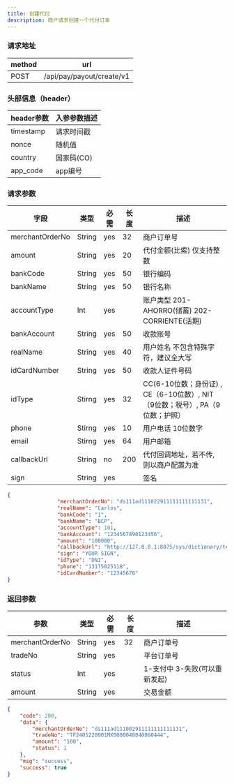 ```yaml
---
title: 创建代付
description: 商户请求创建一个代付订单
---
```


### 请求地址

| method | url                       |
| ------ | ------------------------- |
| POST   | /api/pay/payout/create/v1 |

### 头部信息（header）

| header参数                  | 入参参数描述  |
|---------------------------|---------|
| timestamp                 | 请求时间戳   |
| nonce                     | 随机值     |
| country                   | 国家码(CO) |
| app_code                  | app编号   |

### 请求参数

| 字段            | 类型   | 必需  | 长度 | 描述                                                    |
| --------------- | ------ |-----|----|-------------------------------------------------------|
| merchantOrderNo | String | yes | 32 | 商户订单号                                                 |
| amount          | String | yes | 20 | 代付金额(比索)     仅支持整数                                            |
| bankCode        | String | yes | 50 | 银行编码                                                  |
| bankName        | String | yes | 50 | 银行名称                                                  |
| accountType     | Int    | yes |    | 账户类型 201-AHORRO(储蓄) 202-CORRIENTE(活期)                 |
| bankAccount     | String | yes | 50 | 收款账号                                                  |
| realName        | String | yes | 40 | 用户姓名 不包含特殊字符，建议全大写                                    |
| idCardNumber    | String | yes | 50 | 收款人证件号码                                               |
| idType          | Stirng | yes | 32 | CC(6-10位数；身份证) ,  CE（6-10位数）, NIT（9位数；税号）, PA（9位数；护照） |
| phone           | Stirng | yes | 10   | 用户电话  10位数字                                           |
| email           | Stirng | yes  | 64   | 用户邮箱                                                  |
| callbackUrl     | String | no  | 200 | 代付回调地址，若不传, 则以商户配置为准                                  |
| sign            | String | yes   |    | 签名                                                    |

```json title=请求示例
{
                "merchantOrderNo": "ds111ad111022911111111111131",
                "realName": "Carlos",
                "bankCode": "1",
                "bankName": "BCP",
                "accountType": 101,
                "bankAccount": "1234567890123456",
                "amount": "100000",
                "callbackUrl": "http://127.0.0.1:8075/sys/dictionary/test",
                "sign": "YOUR SIGN",
                "idType": "DNI",
                "phone": "13175025118",
                "idCardNumber": "12345678"
}
```

### 返回参数

| 参数            | 类型   | 必需 | 长度 | 描述                          |
| --------------- | ------ | ---- | ---- | ----------------------------- |
| merchantOrderNo | String | yes  | 32   | 商户订单号                    |
| tradeNo         | String | yes  |      | 平台订单号                    |
| status          | Int | yes  |      | 1-支付中 3-失败(可以重新发起) |
| amount          | String | yes  |      | 交易金额                      |

```json title=返回示例
{
    "code": 200,
    "data": {
        "merchantOrderNo": "ds111ad111002911111111111131",
        "tradeNo": "TF2405220001MX0000048840060444",
        "amount": "100",
        "status": 1
    },
    "msg": "success",
    "success": true
}
```
